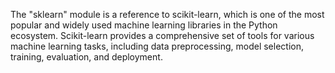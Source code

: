 The "sklearn" module is a reference to scikit-learn, which is one of the most popular and widely used machine learning libraries in the Python ecosystem. Scikit-learn provides a comprehensive set of tools for various machine learning tasks, including data preprocessing, model selection, training, evaluation, and deployment.